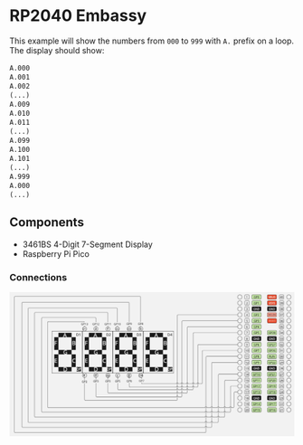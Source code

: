 # RP2040 Embassy

This example will show the numbers from `000` to `999` with `A.` prefix on a loop.
The display should show:

```
A.000
A.001
A.002
(...)
A.009
A.010
A.011
(...)
A.099
A.100
A.101
(...)
A.999
A.000
(...)
```

## Components

- 3461BS 4-Digit 7-Segment Display
- Raspberry Pi Pico

### Connections

![connections](./resources/3461BS_rp2040.jpg)
